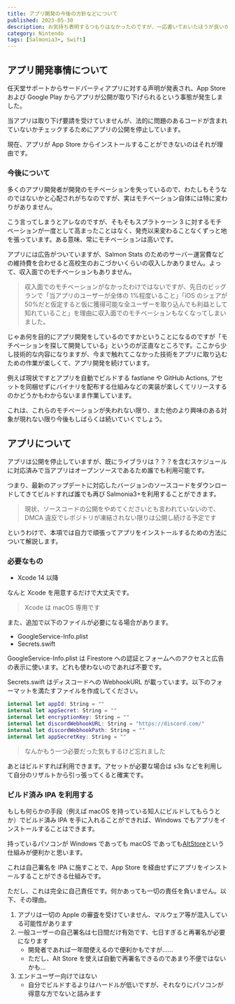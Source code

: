 ```yaml
---
title: アプリ開発の今後の方針などについて
published: 2023-05-30
description: お気持ち表明するつもりはなかったのですが、一応書いておいたほうが良いかと思いました
category: Nintendo
tags: [Salmonia3+, Swift]
---
```


## アプリ開発事情について

任天堂サポートからサードパーティアプリに対する声明が発表され、App Store および Google Play からアプリが公開が取り下げられるという事態が発生しました。

当アプリは取り下げ要請を受けていませんが、法的に問題のあるコードが含まれていないかチェックするためにアプリの公開を停止しています。

現在、アプリが App Store からインストールすることができないのはそれが理由です。

### 今後について

多くのアプリ開発者が開発のモチベーションを失っているので、わたしもそうなのではないかと心配されがちなのですが、実はモチベーション自体には特に変わりがありません。

こう言ってしまうとアレなのですが、そもそもスプラトゥーン 3 に対するモチベーションが一度として高まったことはなく、発売以来変わることなくずっと地を張っています。ある意味、常にモチベーションは高いです。

アプリには広告がついていますが、Salmon Stats のためのサーバー運営費などの維持費を合わせると高校生のおこづかいくらいの収入しかありません。よって、収入面でのモチベーションもありません。

> 収入面でのモチベーションがなかったわけではないですが、先日のビッグランで「当アプリのユーザーが全体の 1%程度いること」「iOS のシェアが 50%だと仮定すると仮に獲得可能な全ユーザーを取り込んでも利益として知れていること」を理由に収入面でのモチベーションもなくなってしまいました。

じゃあ何を目的にアプリ開発をしているのですかということになるのですが「モチベーションを探して開発している」というのが正直なところです。ここから少し技術的な内容になりますが、今まで触れてこなかった技術をアプリに取り込むための作業が楽しくて、アプリ開発を続けています。

例えば現状ですとアプリを自動でビルドする fastlane や GitHub Actions, アセットを同梱せずにバイナリを配布する仕組みなどの実装が楽しくてリリースするのかどうかもわからないまま作業しています。

これは、これらのモチベーションが失われない限り、また他のより興味のある対象が現れない限り今後もしばらくは続いていくでしょう。

## アプリについて

アプリは公開を停止していますが、既にライブラリは？？？を含むスケジュールに対応済みで当アプリはオープンソースであるため誰でも利用可能です。

つまり、最新のアップデートに対応したバージョンのソースコードをダウンロードしてきてビルドすれば誰でも再び Salmonia3+を利用することができます。

> 現状、ソースコードの公開をやめてくださいとも言われていないので、DMCA 違反でレポジトリが凍結されない限りは公開し続ける予定です

というわけで、本項では自力で頑張ってアプリをインストールするための方法について解説します。

### 必要なもの

- Xcode 14 以降

なんと Xcode を用意するだけで大丈夫です。

> Xcode は macOS 専用です

また、追加で以下のファイルが必要になる場合があります。

- GoogleService-Info.plist
- Secrets.swift

GoogleService-Info.plist は Firestore への認証とフォームへのアクセスと広告の表示に使います。どれも使わないのであれば不要です。

Secrets.swift はディスコードへの WebhookURL が載っています。以下のフォーマットを満たすファイルを作成してください。

```swift
internal let appId: String = ""
internal let appSecret: String = ""
internal let encryptionKey: String = ""
internal let discordWebhookURL: String = "https://discord.com/"
internal let discordWebhookPath: String = ""
internal let appSecretKey: String = ""
```

> なんかもう一つ必要だった気もするけど忘れました

あとはビルドすれば利用できます。アセットが必要な場合は s3s などを利用して自分のリザルトから引っ張ってくると確実です。

### ビルド済み IPA を利用する

もしも何らかの手段（例えば macOS を持っている知人にビルドしてもらうとか）でビルド済み IPA を手に入れることができれば、Windows でもアプリをインストールすることはできます。

持っているパソコンが Windows であっても macOS であっても[AltStore](https://faq.altstore.io/getting-started/how-to-install-altstore-windows)という仕組みが便利かと思います。

これは自己署名を IPA に施すことで、App Store を経由せずにアプリをインストールすることができる仕組みです。

ただし、これは完全に自己責任です。何かあっても一切の責任を負いません。以下、その理由。

1. アプリは一切の Apple の審査を受けていません、マルウェア等が混入している可能性があります
2. 一般ユーザーの自己署名は七日間だけ有効です、七日すぎると再署名が必要になります
   - 開発者であれば一年間使えるので便利かもですが......
   - ただし、Alt Store を使えば自動で再署名できるのであまり不便ではないかも...
3. エンドユーザー向けではない
   - 自分でビルドするよりはハードルが低いですが、それなりにパソコンが得意な方でないと詰みます
